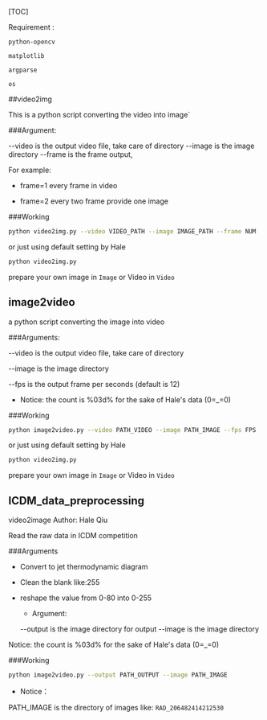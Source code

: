 [TOC]

Requirement :

`python-opencv`

`matplotlib`

`argparse`

`os`

##video2img

This is a python script converting the video into image`

###Argument:

--video is the output video file, take care of directory
--image is the image directory
--frame is the frame output, 

For example:

* frame=1 every frame in video

* frame=2 every two frame provide one image

###Working

```bash
python video2img.py --video VIDEO_PATH --image IMAGE_PATH --frame NUM
```

or just using default setting by Hale

```bash
python video2img.py 
```

prepare your own image in `Image` or Video in `Video`

## image2video

a python script converting the image into video

###Arguments:

--video is the output video file, take care of directory

--image is the image directory

--fps is the output frame per seconds (default is 12)

* Notice: the count is %03d%  for the sake of Hale's data (0=_=0)

###Working

```bash
python image2video.py --video PATH_VIDEO --image PATH_IMAGE --fps FPS
```

or just using default setting by Hale

```bash
python video2img.py 
```

prepare your own image in `Image` or Video in `Video`

## ICDM_data_preprocessing

video2image
Author: Hale Qiu

Read the raw data in ICDM competition

###Arguments

* Convert to jet thermodynamic diagram

* Clean the blank like:255

* reshape the value from 0-80 into 0-255

  * Argument:

  --output is the image directory for output
  --image is the image directory

Notice: the count is %03d%  for the sake of Hale's data (0=_=0)

###Working

```bash
python image2video.py --output PATH_OUTPUT --image PATH_IMAGE
```

* Notice：

PATH_IMAGE is the directory of images like:
`RAD_206482414212530`